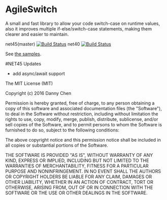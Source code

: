 # AgileSwitch
A small and fast library to allow your code switch-case on runtime values, also it improves multiple if-else/switch-case statements, making them clearer and easier to maintain.

net45(master) [![Build Status](https://travis-ci.org/FDUdannychen/AgileSwitch.svg?branch=net45)](https://travis-ci.org/FDUdannychen/AgileSwitch)
net40         [![Build Status](https://travis-ci.org/FDUdannychen/AgileSwitch.svg?branch=net40)](https://travis-ci.org/FDUdannychen/AgileSwitch)

See [the samples](https://github.com/FDUdannychen/AgileSwitch/blob/master/AgileSwitch.Sample/Program.cs).

#NET45 Updates
- add async/await support

The MIT License (MIT)

Copyright (c) 2016 Danny Chen

Permission is hereby granted, free of charge, to any person obtaining a copy
of this software and associated documentation files (the "Software"), to deal
in the Software without restriction, including without limitation the rights
to use, copy, modify, merge, publish, distribute, sublicense, and/or sell
copies of the Software, and to permit persons to whom the Software is
furnished to do so, subject to the following conditions:

The above copyright notice and this permission notice shall be included in all
copies or substantial portions of the Software.

THE SOFTWARE IS PROVIDED "AS IS", WITHOUT WARRANTY OF ANY KIND, EXPRESS OR
IMPLIED, INCLUDING BUT NOT LIMITED TO THE WARRANTIES OF MERCHANTABILITY,
FITNESS FOR A PARTICULAR PURPOSE AND NONINFRINGEMENT. IN NO EVENT SHALL THE
AUTHORS OR COPYRIGHT HOLDERS BE LIABLE FOR ANY CLAIM, DAMAGES OR OTHER
LIABILITY, WHETHER IN AN ACTION OF CONTRACT, TORT OR OTHERWISE, ARISING FROM,
OUT OF OR IN CONNECTION WITH THE SOFTWARE OR THE USE OR OTHER DEALINGS IN THE
SOFTWARE.
